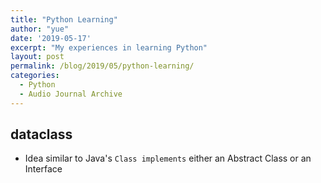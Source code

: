 ```yaml
---
title: "Python Learning"
author: "yue"
date: '2019-05-17'
excerpt: "My experiences in learning Python"
layout: post
permalink: /blog/2019/05/python-learning/
categories:
  - Python
  - Audio Journal Archive
---
```




<!--- {% include image.html url="/images/kameron-michaels.jpg" caption="Kameron Michaels isn't quite sure what's happening below, but she's certainly a little revolted at the sight." width=410 align="right" %} --->

## dataclass
- Idea similar to Java's `Class implements` either an Abstract Class or an Interface



